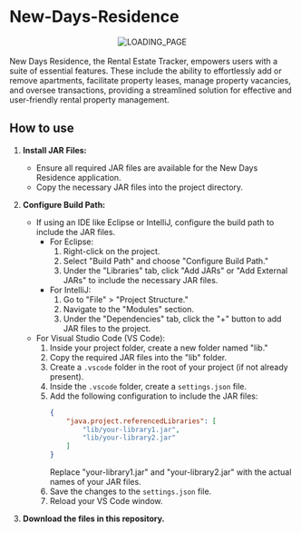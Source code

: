 # New-Days-Residence

<div align="center">
  <img src="https://github.com/kittyhae/New-Days-Residence/assets/134063953/8f32fabb-8211-43b6-aecb-f00c5027a261" alt="LOADING_PAGE">
</div>
<br>
New Days Residence, the Rental Estate Tracker, empowers users with a suite of essential features. These include the ability to effortlessly add or remove apartments, facilitate property leases, manage property vacancies, and oversee transactions, providing a streamlined solution for effective and user-friendly rental property management.

## How to use

1. **Install JAR Files:**
   - Ensure all required JAR files are available for the New Days Residence application.
   - Copy the necessary JAR files into the project directory.

2. **Configure Build Path:**
   - If using an IDE like Eclipse or IntelliJ, configure the build path to include the JAR files.
     - For Eclipse:
       1. Right-click on the project.
       2. Select "Build Path" and choose "Configure Build Path."
       3. Under the "Libraries" tab, click "Add JARs" or "Add External JARs" to include the necessary JAR files.
     - For IntelliJ:
       1. Go to "File" > "Project Structure."
       2. Navigate to the "Modules" section.
       3. Under the "Dependencies" tab, click the "+" button to add JAR files to the project.
   - For Visual Studio Code (VS Code):
     1. Inside your project folder, create a new folder named "lib."
     2. Copy the required JAR files into the "lib" folder.
     3. Create a `.vscode` folder in the root of your project (if not already present).
     4. Inside the `.vscode` folder, create a `settings.json` file.
     5. Add the following configuration to include the JAR files:
        ```json
        {
            "java.project.referencedLibraries": [
                "lib/your-library1.jar",
                "lib/your-library2.jar"
            ]
        }
        ```
        Replace "your-library1.jar" and "your-library2.jar" with the actual names of your JAR files.
     6. Save the changes to the `settings.json` file.
     7. Reload your VS Code window.

3. **Download the files in this repository.**

